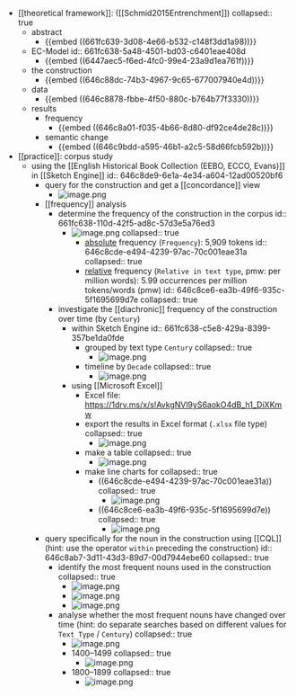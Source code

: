 - [[theoretical framework]]: ([[Schmid2015Entrenchment]])
  collapsed:: true
	- abstract
		- {{embed ((661fc639-3d08-4e66-b532-c148f3dd1a98))}}
	- EC-Model
	  id:: 661fc638-5a48-4501-bd03-c6401eae408d
		- {{embed ((6447aec5-f6ed-4fc0-99e4-23a9d1ea761f))}}
	- the construction
		- {{embed ((646c88dc-74b3-4967-9c65-677007940e4d))}}
	- data
		- {{embed ((646c8878-fbbe-4f50-880c-b764b77f3330))}}
	- results
		- frequency
			- {{embed ((646c8a01-f035-4b66-8d80-df92ce4de28c))}}
		- semantic change
			- {{embed ((646c9bdd-a595-46b1-a2c5-58d66fcb592b))}}
- [[practice]]: corpus study
	- using the [[English Historical Book Collection (EEBO, ECCO, Evans)]] in [[Sketch Engine]]
	  id:: 646c8de9-6e1a-4e34-a604-12ad00520bf6
		- query for the construction and get a [[concordance]] view
			- ![image.png](../assets/image_1686050711153_0.png)
		- [[frequency]] analysis
			- determine the frequency of the construction in the corpus
			  id:: 661fc638-110d-42f5-ad8c-57d3e5a76ed3
				- ![image.png](../assets/image_1686050646760_0.png)
				  collapsed:: true
					- [absolute]([[frequency/absolute]]) frequency (`Frequency`): 5,909 tokens
					  id:: 646c8cde-e494-4239-97ac-70c001eae31a
					  collapsed:: true
					- [relative]([[frequency/relative]]) frequency (`Relative in text type`, pmw: per million words): 5.99 occurrences per million tokens/words (pmw)
					  id:: 646c8ce6-ea3b-49f6-935c-5f1695699d7e
					  collapsed:: true
			- investigate the [[diachronic]] frequency of the construction over time (by `Century`)
				- within Sketch Engine
				  id:: 661fc638-c5e8-429a-8399-357be1da0fde
					- grouped by text type `Century`
					  collapsed:: true
						- ![image.png](../assets/image_1686050837519_0.png)
					- timeline by `Decade`
					  collapsed:: true
						- ![image.png](../assets/image_1717684570305_0.png)
				- using [[Microsoft Excel]]
					- Excel file: https://1drv.ms/x/s!AvkgNVl9yS6aokO4dB_h1_DiXKmw
					- export the results in Excel format (`.xlsx` file type)
					  collapsed:: true
						- ![image.png](../assets/image_1686050920111_0.png)
					- make a table
					  collapsed:: true
						- ![image.png](../assets/image_1686051101901_0.png)
					- make line charts for
					  collapsed:: true
						- ((646c8cde-e494-4239-97ac-70c001eae31a))
						  collapsed:: true
							- ![image.png](../assets/image_1686051211377_0.png)
						- ((646c8ce6-ea3b-49f6-935c-5f1695699d7e))
						  collapsed:: true
							- ![image.png](../assets/image_1686051247474_0.png)
		- query specifically for the noun in the construction using [[CQL]] (hint: use the operator `within` preceding the construction)
		  id:: 646c8ab7-3d11-43d3-89d7-00d7944ebe60
		  collapsed:: true
			- identify the most frequent nouns used in the construction
			  collapsed:: true
				- ![image.png](../assets/image_1686051375921_0.png)
				- ![image.png](../assets/image_1686051540495_0.png)
				- ![image.png](../assets/image_1686051610569_0.png)
			- analyse whether the most frequent nouns have changed over time (hint: do separate searches based on different values for `Text Type` / `Century`)
			  collapsed:: true
				- ![image.png](../assets/image_1686051458309_0.png)
				- 1400–1499
				  collapsed:: true
					- ![image.png](../assets/image_1717684993074_0.png)
				- 1800–1899
				  collapsed:: true
					- ![image.png](../assets/image_1717684959615_0.png)